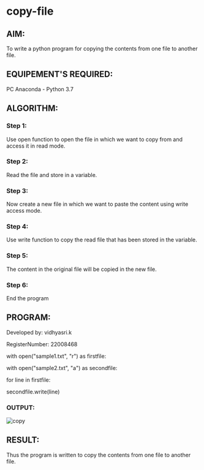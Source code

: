 # copy-file
## AIM:
To write a python program for copying the contents from one file to another file.
## EQUIPEMENT'S REQUIRED: 
PC
Anaconda - Python 3.7
## ALGORITHM: 
### Step 1:
Use open function to open the file in which we want to copy from and access it in read
mode.


### Step 2:
Read the file and store in a variable.

 
### Step 3: 
Now create a new file in which we want to paste the content using write access mode.

### Step 4:  
Use write function to copy the read file that has been stored in the variable.

### Step 5: 
The content in the original file will be copied in the new file.

### Step 6: 
End the program

## PROGRAM:
Developed by: vidhyasri.k

RegisterNumber: 22008468

with open("sample1.txt", "r") as firstfile:

with open("sample2.txt", "a") as secondfile:

for line in firstfile:

secondfile.write(line)

### OUTPUT:
![copy ](https://user-images.githubusercontent.com/119477817/215033166-a0c59f91-4e0c-4807-a2ae-de67d44b3efc.png)




## RESULT:
Thus the program is written to copy the contents from one file to another file.
